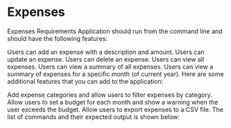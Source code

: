 # Expenses
Expenses
Requirements
Application should run from the command line and should have the following features:

Users can add an expense with a description and amount.
Users can update an expense.
Users can delete an expense.
Users can view all expenses.
Users can view a summary of all expenses.
Users can view a summary of expenses for a specific month (of current year).
Here are some additional features that you can add to the application:

Add expense categories and allow users to filter expenses by category.
Allow users to set a budget for each month and show a warning when the user exceeds the budget.
Allow users to export expenses to a CSV file.
The list of commands and their expected output is shown below: